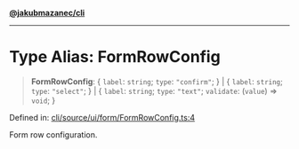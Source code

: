 [**@jakubmazanec/cli**](../README.md)

---

# Type Alias: FormRowConfig

> **FormRowConfig**: \{ `label`: `string`; `type`: `"confirm"`; \} \| \{ `label`: `string`; `type`:
> `"select"`; \} \| \{ `label`: `string`; `type`: `"text"`; `validate`: (`value`) => `void`; \}

Defined in:
[cli/source/ui/form/FormRowConfig.ts:4](https://github.com/jakubmazanec/tools/blob/b189bd808f93a39eacbf7e401a82a754c5ce3b63/packages/cli/source/ui/form/FormRowConfig.ts#L4)

Form row configuration.
